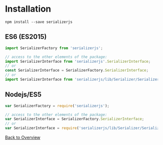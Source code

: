 # Installation

```
npm install --save serializerjs
```

## ES6 (ES2015)

```js
import SerializerFactory from 'serializerjs';

// access to the other elements of the package:
import SerializerInterface from 'serializerjs'.SerializerInterface;
// or
const SerializerInterface = SerializerFactory.SerializerInterface;
// or
import SerializerInterface from 'serializerjs/lib/Serializer/SerializerInterface';
```

## Nodejs/ES5

```js
var SerializerFactory = require('serializerjs');

// access to the other elements of the package:
var SerializerInterface = SerializerFactory.SerializerInterface;
// or
var SerializerInterface = require('serializerjs/lib/Serializer/SerializerInterface');
```

[Back to Overview](https://haircvt.github.io/serializerjs/manual/overview.html)
